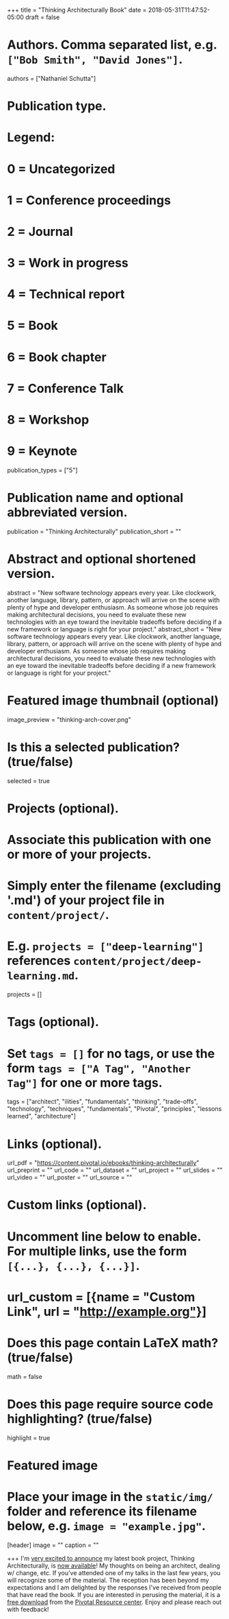 +++
title = "Thinking Architecturally Book"
date = 2018-05-31T11:47:52-05:00
draft = false

# Authors. Comma separated list, e.g. `["Bob Smith", "David Jones"]`.
authors = ["Nathaniel Schutta"]

# Publication type.
# Legend:
# 0 = Uncategorized
# 1 = Conference proceedings
# 2 = Journal
# 3 = Work in progress
# 4 = Technical report
# 5 = Book
# 6 = Book chapter
# 7 = Conference Talk
# 8 = Workshop  
# 9 = Keynote
publication_types = ["5"]

# Publication name and optional abbreviated version.
publication = "Thinking Architecturally"
publication_short = ""

# Abstract and optional shortened version.
abstract = "New software technology appears every year. Like clockwork, another language, library, pattern, or approach will arrive on the  scene with plenty of hype and developer enthusiasm. As someone whose job requires making architectural decisions, you need to evaluate these new technologies with an eye toward the inevitable tradeoffs before deciding if a new framework or language is right for your project."
abstract_short = "New software technology appears every year. Like clockwork, another language, library, pattern, or approach will arrive on the  scene with plenty of hype and developer enthusiasm. As someone whose job requires making architectural decisions, you need to evaluate these new technologies with an eye toward the inevitable tradeoffs before deciding if a new framework or language is right for your project."

# Featured image thumbnail (optional)
image_preview = "thinking-arch-cover.png"

# Is this a selected publication? (true/false)
selected = true

# Projects (optional).
#   Associate this publication with one or more of your projects.
#   Simply enter the filename (excluding '.md') of your project file in `content/project/`.
#   E.g. `projects = ["deep-learning"]` references `content/project/deep-learning.md`.
projects = []

# Tags (optional).
#   Set `tags = []` for no tags, or use the form `tags = ["A Tag", "Another Tag"]` for one or more tags.
tags = ["architect", "ilities", "fundamentals", "thinking", "trade-offs", "technology", "techniques", "fundamentals", "Pivotal", "principles", "lessons learned", "architecture"]

# Links (optional).
url_pdf = "https://content.pivotal.io/ebooks/thinking-architecturally"
url_preprint = ""
url_code = ""
url_dataset = ""
url_project = ""
url_slides = ""
url_video = ""
url_poster = ""
url_source = ""

# Custom links (optional).
#   Uncomment line below to enable. For multiple links, use the form `[{...}, {...}, {...}]`.
# url_custom = [{name = "Custom Link", url = "http://example.org"}]

# Does this page contain LaTeX math? (true/false)
math = false

# Does this page require source code highlighting? (true/false)
highlight = true

# Featured image
# Place your image in the `static/img/` folder and reference its filename below, e.g. `image = "example.jpg"`.
[header]
image = ""
caption = ""

+++
I'm [very excited to announce](https://twitter.com/ntschutta/status/997184365363843073) my latest book project, Thinking Architecturally, is [now available](https://content.pivotal.io/ebooks/thinking-architecturally)! My thoughts on being an architect, dealing w/ change, etc. If you’ve attended one of my talks in the last few years, you will recognize some of the material. The reception has been beyond my expectations and I am delighted by the responses I've received from people that have read the book. If you are interested in perusing the material, it is a [free download](https://content.pivotal.io/ebooks/thinking-architecturally) from the [Pivotal Resource center](https://content.pivotal.io/resources). Enjoy and please reach out with feedback!
